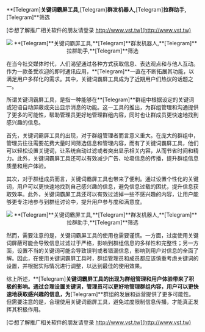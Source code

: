 **[Telegram]**关键词霸屏工具,**[Telegram]**群发机器人,**[Telegram]**拉群助手,**[Telegram]**筛选

[😍想了解推广相关软件的朋友请登录 http://www.vst.tw](http://www.vst.tw)

 <center><img src="https://vst.tw/MP4/tuiguang/png/8.png" alt="**[Telegram]**关键词霸屏工具,**[Telegram]**群发机器人,**[Telegram]**拉群助手,**[Telegram]**筛选"></center>

在当今社交媒体时代，人们渴望通过各种方式获取信息、表达观点和与他人互动。作为一款备受欢迎的即时通讯应用，**[Telegram]**一直在不断拓展其功能，以满足用户多样化的需求。其中，关键词霸屏工具成为了近期用户们热议的话题之一。

所谓关键词霸屏工具，是指一种能够在**[Telegram]**群组中根据设定的关键词或短语自动屏蔽或突出显示消息的功能。这一工具的推出，为群组管理和沟通提供了更多的可能性，帮助管理员更好地管理群组内容，同时也让群成员更快速地找到感兴趣的信息。

首先，关键词霸屏工具的出现，对于群组管理者而言意义重大。在庞大的群组中，管理员往往需要花费大量时间筛选信息和管理内容，而有了关键词霸屏工具，他们可以轻松设置关键词，让系统自动过滤或者突出显示相关内容，从而节省时间和精力。此外，关键词霸屏工具还可以有效减少广告、垃圾信息的传播，提升群组信息质量和用户体验。

其次，对于群组成员而言，关键词霸屏工具也带来了便利。通过设置个性化的关键词，用户可以更快速地找到自己感兴趣的信息，避免信息过载的困扰，提升信息获取效率。此外，关键词霸屏工具还可以有效过滤掉一些不感兴趣的内容，让用户能够更专注地参与到群组讨论中，提升用户参与度和满意度。

 <center><img src="https://vst.tw/MP4/tuiguang/png/3.png" alt="**[Telegram]**关键词霸屏工具,**[Telegram]**群发机器人,**[Telegram]**拉群助手,**[Telegram]**筛选"></center>

然而，需要注意的是，关键词霸屏工具的使用也需要谨慎。一方面，过度使用关键词屏蔽可能会导致信息过滤过于严格，影响到群组信息的多样性和完整性；另一方面，设置不当的关键词可能会导致误判或者错漏信息，影响到用户对信息的全面了解。因此，在使用关键词霸屏工具时，群组管理员和成员都应该慎重考虑关键词的设置，并根据实际情况进行调整，以达到最佳的使用效果。

综上所述，**[Telegram]**关键词霸屏工具的出现为群组管理和用户体验带来了积极的影响。通过合理设置关键词，管理员可以更好地管理群组内容，用户可以更快速地获取感兴趣的信息，为**[Telegram]**群组的发展和运营提供了更多可能性。但需要注意的是，合理使用关键词霸屏工具，避免过度限制信息传播，才能真正发挥其积极作用。

[😍想了解推广相关软件的朋友请登录 http://www.vst.tw](http://www.vst.tw)



